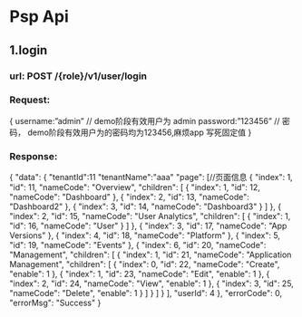 # Psp Api
## 1.login
###  url: POST /{role}/v1/user/login
### Request:
{
username:”admin” <string> // demo阶段有效用户为 admin
password:”123456” <string> // 密码， demo阶段有效用户为的密码均为123456,麻烦app 写死固定值
}
### Response:
{
"data": {
"tenantId":11
"tenantName":"aaa"
"page": [//页面信息
{
"index": 1,
"id": 11,
"nameCode": "Overview",
"children": [
{
"index": 1,
"id": 12,
"nameCode": "Dashboard"
},
{
"index": 2,
"id": 13,
"nameCode": "Dashboard2"
},
{
"index": 3,
"id": 14,
"nameCode": "Dashboard3"
}
]
},
{
"index": 2,
"id": 15,
"nameCode": "User Analytics",
"children": [
{
"index": 1,
"id": 16,
"nameCode": "User"
}
]
},
{
"index": 3,
"id": 17,
"nameCode": "App Versions"
},
{
"index": 4,
"id": 18,
"nameCode": "Platform"
},
{
"index": 5,
"id": 19,
"nameCode": "Events"
},
{
"index": 6,
"id": 20,
"nameCode": "Management",
"children": [
{
"index": 1,
"id": 21,
"nameCode": "Application Management",
"children": [
{
"index": 0,
"id": 22,
"nameCode": "Create",
"enable": 1
},
{
"index": 1,
"id": 23,
"nameCode": "Edit",
"enable": 1
},
{
"index": 2,
"id": 24,
"nameCode": "View",
"enable": 1
},
{
"index": 3,
"id": 25,
"nameCode": "Delete",
"enable": 1
}
]
}
]
}
],
"userId": 4
},
"errorCode": 0,
"errorMsg": "Success"
}